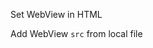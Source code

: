 Set WebView in HTML
<snippet id='web-view-xml-local-file'/>

Add WebView `src` from local file
<snippet id='web-view-src-local-file'/>